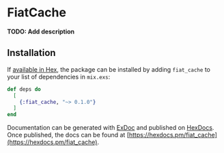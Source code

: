 # FiatCache

**TODO: Add description**

## Installation

If [available in Hex](https://hex.pm/docs/publish), the package can be installed
by adding `fiat_cache` to your list of dependencies in `mix.exs`:

```elixir
def deps do
  [
    {:fiat_cache, "~> 0.1.0"}
  ]
end
```

Documentation can be generated with [ExDoc](https://github.com/elixir-lang/ex_doc)
and published on [HexDocs](https://hexdocs.pm). Once published, the docs can
be found at [https://hexdocs.pm/fiat_cache](https://hexdocs.pm/fiat_cache).

